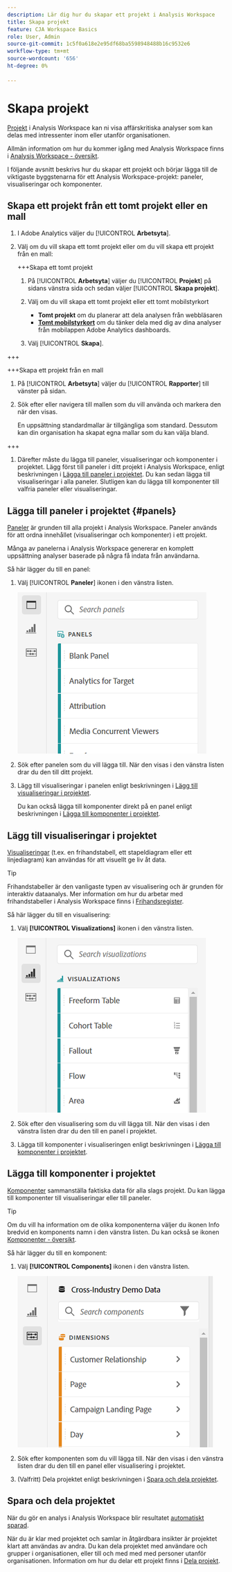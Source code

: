 ```yaml
---
description: Lär dig hur du skapar ett projekt i Analysis Workspace
title: Skapa projekt
feature: CJA Workspace Basics
role: User, Admin
source-git-commit: 1c5f0a618e2e95df68ba5598948488b16c9532e6
workflow-type: tm+mt
source-wordcount: '656'
ht-degree: 0%

---
```


# Skapa projekt

[Projekt](/help/analysis-workspace/build-workspace-project/freeform-overview.md) i Analysis Workspace kan ni visa affärskritiska analyser som kan delas med intressenter inom eller utanför organisationen.

Allmän information om hur du kommer igång med Analysis Workspace finns i [Analysis Workspace - översikt](/help/analysis-workspace/home.md).

I följande avsnitt beskrivs hur du skapar ett projekt och börjar lägga till de viktigaste byggstenarna för ett Analysis Workspace-projekt: paneler, visualiseringar och komponenter.

## Skapa ett projekt från ett tomt projekt eller en mall

1. I Adobe Analytics väljer du [!UICONTROL **Arbetsyta**].

1. Välj om du vill skapa ett tomt projekt eller om du vill skapa ett projekt från en mall:

   +++Skapa ett tomt projekt

   1. På [!UICONTROL **Arbetsyta**] väljer du [!UICONTROL **Projekt**] på sidans vänstra sida och sedan väljer [!UICONTROL **Skapa projekt**].

   1. Välj om du vill skapa ett tomt projekt eller ett tomt mobilstyrkort

      * **Tomt projekt** om du planerar att dela analysen från webbläsaren
      * [**Tomt mobilstyrkort**](/help/mobile-app/curator.md) om du tänker dela med dig av dina analyser från mobilappen Adobe Analytics dashboards.
   1. Välj [!UICONTROL **Skapa**].

+++

   +++Skapa ett projekt från en mall

   1. På [!UICONTROL **Arbetsyta**] väljer du [!UICONTROL **Rapporter**] till vänster på sidan.

   1. Sök efter eller navigera till mallen som du vill använda och markera den när den visas.

      En uppsättning standardmallar är tillgängliga som standard. Dessutom kan din organisation ha skapat egna mallar som du kan välja bland.

      <!-- (I don't know if you can create a project from a template in CJA... Might need to delete this section. Also update table in "Projects overview") For more information, see [Get started with Reports & Analytics](/help/analyze/reports-analytics/getting-started.md). -->
+++

1. Därefter måste du lägga till paneler, visualiseringar och komponenter i projektet. Lägg först till paneler i ditt projekt i Analysis Workspace, enligt beskrivningen i [Lägga till paneler i projektet](#add-panels-to-the-project). Du kan sedan lägga till visualiseringar i alla paneler. Slutligen kan du lägga till komponenter till valfria paneler eller visualiseringar.

## Lägga till paneler i projektet {#panels}

[Paneler](/help/analysis-workspace/c-panels/panels.md) är grunden till alla projekt i Analysis Workspace. Paneler används för att ordna innehållet (visualiseringar och komponenter) i ett projekt.

Många av panelerna i Analysis Workspace genererar en komplett uppsättning analyser baserade på några få indata från användarna.

Så här lägger du till en panel:

1. Välj [!UICONTROL **Paneler**] ikonen i den vänstra listen.

   ![](assets/build-panels.png)

1. Sök efter panelen som du vill lägga till. När den visas i den vänstra listen drar du den till ditt projekt.

1. Lägg till visualiseringar i panelen enligt beskrivningen i [Lägg till visualiseringar i projektet](#add-visualizations-to-the-project).

   Du kan också lägga till komponenter direkt på en panel enligt beskrivningen i [Lägga till komponenter i projektet](#add-components-to-the-project).

## Lägg till visualiseringar i projektet

[Visualiseringar](/help/analysis-workspace/visualizations/freeform-analysis-visualizations.md) (t.ex. en frihandstabell, ett stapeldiagram eller ett linjediagram) kan användas för att visuellt ge liv åt data.

>[!TIP]
>
>Frihandstabeller är den vanligaste typen av visualisering och är grunden för interaktiv dataanalys. Mer information om hur du arbetar med frihandstabeller i Analysis Workspace finns i [Frihandsregister](/help/analysis-workspace/visualizations/freeform-table/freeform-table.md).

Så här lägger du till en visualisering:

1. Välj **[!UICONTROL Visualizations]** ikonen i den vänstra listen.

   ![](assets/build-visualizations.png)

1. Sök efter den visualisering som du vill lägga till. När den visas i den vänstra listen drar du den till en panel i projektet.

1. Lägga till komponenter i visualiseringen enligt beskrivningen i [Lägga till komponenter i projektet](#add-components-to-the-project).

## Lägga till komponenter i projektet

[Komponenter](/help/components/overview.md) sammanställa faktiska data för alla slags projekt. Du kan lägga till komponenter till visualiseringar eller till paneler.

>[!TIP]
>
>Om du vill ha information om de olika komponenterna väljer du ikonen Info bredvid en komponents namn i den vänstra listen. Du kan också se ikonen [Komponenter - översikt](/help/components/overview.md).

Så här lägger du till en komponent:

1. Välj **[!UICONTROL Components]** ikonen i den vänstra listen.

   ![](assets/build-components.png)

1. Sök efter komponenten som du vill lägga till. När den visas i den vänstra listen drar du den till en panel eller visualisering i projektet.

1. (Valfritt) Dela projektet enligt beskrivningen i [Spara och dela projektet](#save-and-share-the-project).

## Spara och dela projektet

När du gör en analys i Analysis Workspace blir resultatet [automatiskt sparad](/help/analysis-workspace/build-workspace-project/save-projects.md).

När du är klar med projektet och samlar in åtgärdbara insikter är projektet klart att användas av andra. Du kan dela projektet med användare och grupper i organisationen, eller till och med med med personer utanför organisationen. Information om hur du delar ett projekt finns i [Dela projekt](/help/analysis-workspace/curate-share/share-projects.md).

